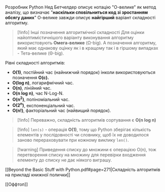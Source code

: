 Розробник Python Нед Бетчелдер описує нотацію "О-велике" як метод аналізу, що визначає "**наскільки сповільниться код зі зростанням обсягу даних**" О-велике завжди описує **найгірший** варіант складності алгоритму.

> [!info] Інші позначення алгоритмічної складності
> Для оцінки найоптимістичнішого варіанту виконування алгоритму використовують **Омега-велике** (Ω-big). А позначення алгоритму, який  має однакову оцінку як і в кращому так і в гіршому випадках - Тета-велике (Θ-big).

Рівні складності алгоритмів:
- **O(1)**, постійний час (найнижчий порядок) інколи використовуються позначення **O(c).**
- **O(log n)**, логарифмічний час.
- **O(n)**, лінійний час.
- **O(n log n)**, час N-Log-N.
- **O(n<sup>2</sup>)**, поліноміальний час.
- **O(2<sup>n</sup>)**, експоненціальний час.
- **O(n!)**, факторіальний час (найвищий порядок).

> [!info] Переважно, складність алгоритмів сортування є **O(n log n)**

> [!info] `len(s)` - операція **O(1)**, тому що Python зберігає кількість елементів у послідовності чи словнику, щоб їх не доводилося заново перераховувати при кожному виклику `len()`.

> [!warning] Приведення списку до множини є операцією O(n), тож перетворення списку на множину для перевірки входження елементу до списку не дає ніякого виграшу.

[[Beyond the Basic Stuff with Python.pdf#page=271|Складність алгоритмів на прикладі книжної полички]]

[[Оффтоп]]